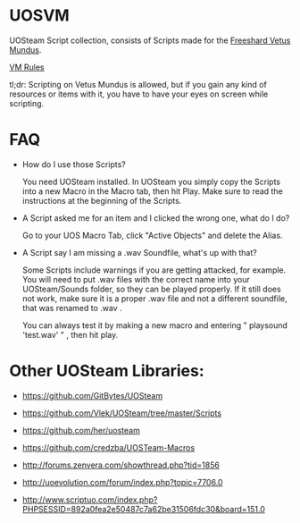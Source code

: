 # UOSVM
UOSteam Script collection, consists of Scripts made for the [Freeshard Vetus Mundus](http://vetus-mundus.de/).

[VM Rules](https://vetus-mundus.de/index.php?article/2-shardrules/)


tl;dr: Scripting on Vetus Mundus is allowed, but if you gain any kind of resources or items with it, you have to have your eyes on screen while scripting.

# FAQ

- How do I use those Scripts?

  You need UOSteam installed. In UOSteam you simply copy the Scripts into a new Macro in the Macro tab, then hit Play. Make sure to read the instructions at the beginning of the Scripts.

- A Script asked me for an item and I clicked the wrong one, what do I do?

  Go to your UOS Macro Tab, click "Active Objects" and delete the Alias.

- A Script say I am missing a .wav Soundfile, what's up with that?

  Some Scripts include warnings if you are getting attacked, for example. You will need to put .wav files with the correct name into your UOSteam/Sounds folder, so they can be played properly. If it still does not work, make sure it is a proper .wav file and not a different soundfile, that was renamed to .wav .

  You can always test it by making a new macro and entering  " playsound 'test.wav' " , then hit play.

# Other UOSteam Libraries:

- https://github.com/GitBytes/UOSteam

- https://github.com/Vlek/UOSteam/tree/master/Scripts

- https://github.com/her/uosteam

- https://github.com/credzba/UOSTeam-Macros

- http://forums.zenvera.com/showthread.php?tid=1856

- http://uoevolution.com/forum/index.php?topic=7706.0

- http://www.scriptuo.com/index.php?PHPSESSID=892a0fea2e50487c7a62be31506fdc30&board=151.0

